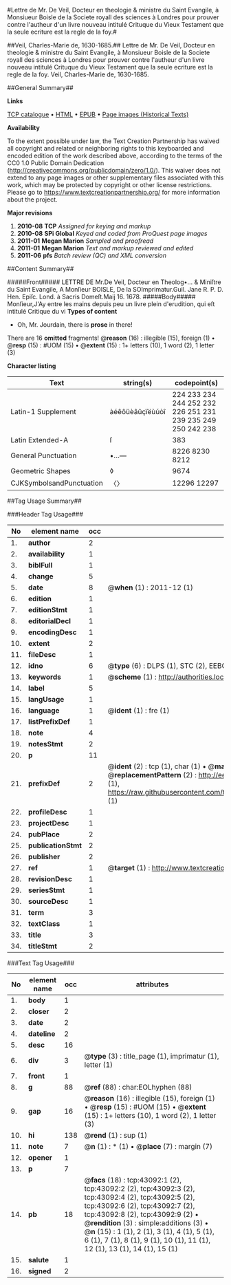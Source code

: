 #Lettre de Mr. De Veil, Docteur en theologie & ministre du Saint Evangile, à Monsiueur Boisle de la Societe royall des sciences à Londres pour prouver contre l'autheur d'un livre nouveau intitulé Crituque du Vieux Testament que la seule ecriture est la regle de la foy.#

##Veil, Charles-Marie de, 1630-1685.##
Lettre de Mr. De Veil, Docteur en theologie & ministre du Saint Evangile, à Monsiueur Boisle de la Societe royall des sciences à Londres pour prouver contre l'autheur d'un livre nouveau intitulé Crituque du Vieux Testament que la seule ecriture est la regle de la foy.
Veil, Charles-Marie de, 1630-1685.

##General Summary##

**Links**

[TCP catalogue](http://www.ota.ox.ac.uk/tcp/)  • 
[HTML](http://tei.it.ox.ac.uk/tcp/Texts-HTML/free/A64/A64789.html)  • 
[EPUB](http://tei.it.ox.ac.uk/tcp/Texts-EPUB/free/A64/A64789.epub) • 
[Page images (Historical Texts)](https://historicaltexts.jisc.ac.uk/eebo-09436163e)

**Availability**

To the extent possible under law, the Text Creation Partnership has waived all copyright and related or neighboring rights to this keyboarded and encoded edition of the work described above, according to the terms of the CC0 1.0 Public Domain Dedication (http://creativecommons.org/publicdomain/zero/1.0/). This waiver does not extend to any page images or other supplementary files associated with this work, which may be protected by copyright or other license restrictions. Please go to https://www.textcreationpartnership.org/ for more information about the project.

**Major revisions**

1. __2010-08__ __TCP__ *Assigned for keying and markup*
1. __2010-08__ __SPi Global__ *Keyed and coded from ProQuest page images*
1. __2011-01__ __Megan Marion__ *Sampled and proofread*
1. __2011-01__ __Megan Marion__ *Text and markup reviewed and edited*
1. __2011-06__ __pfs__ *Batch review (QC) and XML conversion*

##Content Summary##

#####Front#####
LETTRE DE Mr.De Veil, Docteur en Theolog•… & Miniſtre du Saint Evangile, A Monſieur BOISLE, De la SOImprimatur.Guil. Jane R. P. D. Hen. Epiſc. Lond. à Sacris Domeſt.Maij 16. 1678.
#####Body#####
Monſieur,J'Ay entre les mains depuis peu un livre plein d'erudition, qui eſt intitulé Critique du vi
**Types of content**

  * Oh, Mr. Jourdain, there is **prose** in there!

There are 16 **omitted** fragments! 
 @__reason__ (16) : illegible (15), foreign (1)  •  @__resp__ (15) : #UOM (15)  •  @__extent__ (15) : 1+ letters (10), 1 word (2), 1 letter (3)

**Character listing**


|Text|string(s)|codepoint(s)|
|---|---|---|
|Latin-1 Supplement|àéêôüèâûçïëùúòî|224 233 234 244 252 232 226 251 231 239 235 249 250 242 238|
|Latin Extended-A|ſ|383|
|General Punctuation|•…—|8226 8230 8212|
|Geometric Shapes|◊|9674|
|CJKSymbolsandPunctuation|〈〉|12296 12297|

##Tag Usage Summary##

###Header Tag Usage###

|No|element name|occ|attributes|
|---|---|---|---|
|1.|__author__|2||
|2.|__availability__|1||
|3.|__biblFull__|1||
|4.|__change__|5||
|5.|__date__|8| @__when__ (1) : 2011-12 (1)|
|6.|__edition__|1||
|7.|__editionStmt__|1||
|8.|__editorialDecl__|1||
|9.|__encodingDesc__|1||
|10.|__extent__|2||
|11.|__fileDesc__|1||
|12.|__idno__|6| @__type__ (6) : DLPS (1), STC (2), EEBO-CITATION (1), OCLC (1), VID (1)|
|13.|__keywords__|1| @__scheme__ (1) : http://authorities.loc.gov/ (1)|
|14.|__label__|5||
|15.|__langUsage__|1||
|16.|__language__|1| @__ident__ (1) : fre (1)|
|17.|__listPrefixDef__|1||
|18.|__note__|4||
|19.|__notesStmt__|2||
|20.|__p__|11||
|21.|__prefixDef__|2| @__ident__ (2) : tcp (1), char (1)  •  @__matchPattern__ (2) : ([0-9\-]+):([0-9IVX]+) (1), (.+) (1)  •  @__replacementPattern__ (2) : http://eebo.chadwyck.com/downloadtiff?vid=$1&page=$2 (1), https://raw.githubusercontent.com/textcreationpartnership/Texts/master/tcpchars.xml#$1 (1)|
|22.|__profileDesc__|1||
|23.|__projectDesc__|1||
|24.|__pubPlace__|2||
|25.|__publicationStmt__|2||
|26.|__publisher__|2||
|27.|__ref__|1| @__target__ (1) : http://www.textcreationpartnership.org/docs/. (1)|
|28.|__revisionDesc__|1||
|29.|__seriesStmt__|1||
|30.|__sourceDesc__|1||
|31.|__term__|3||
|32.|__textClass__|1||
|33.|__title__|3||
|34.|__titleStmt__|2||


###Text Tag Usage###

|No|element name|occ|attributes|
|---|---|---|---|
|1.|__body__|1||
|2.|__closer__|2||
|3.|__date__|2||
|4.|__dateline__|2||
|5.|__desc__|16||
|6.|__div__|3| @__type__ (3) : title_page (1), imprimatur (1), letter (1)|
|7.|__front__|1||
|8.|__g__|88| @__ref__ (88) : char:EOLhyphen (88)|
|9.|__gap__|16| @__reason__ (16) : illegible (15), foreign (1)  •  @__resp__ (15) : #UOM (15)  •  @__extent__ (15) : 1+ letters (10), 1 word (2), 1 letter (3)|
|10.|__hi__|138| @__rend__ (1) : sup (1)|
|11.|__note__|7| @__n__ (1) : * (1)  •  @__place__ (7) : margin (7)|
|12.|__opener__|1||
|13.|__p__|7||
|14.|__pb__|18| @__facs__ (18) : tcp:43092:1 (2), tcp:43092:2 (2), tcp:43092:3 (2), tcp:43092:4 (2), tcp:43092:5 (2), tcp:43092:6 (2), tcp:43092:7 (2), tcp:43092:8 (2), tcp:43092:9 (2)  •  @__rendition__ (3) : simple:additions (3)  •  @__n__ (15) : 1 (1), 2 (1), 3 (1), 4 (1), 5 (1), 6 (1), 7 (1), 8 (1), 9 (1), 10 (1), 11 (1), 12 (1), 13 (1), 14 (1), 15 (1)|
|15.|__salute__|1||
|16.|__signed__|2||
